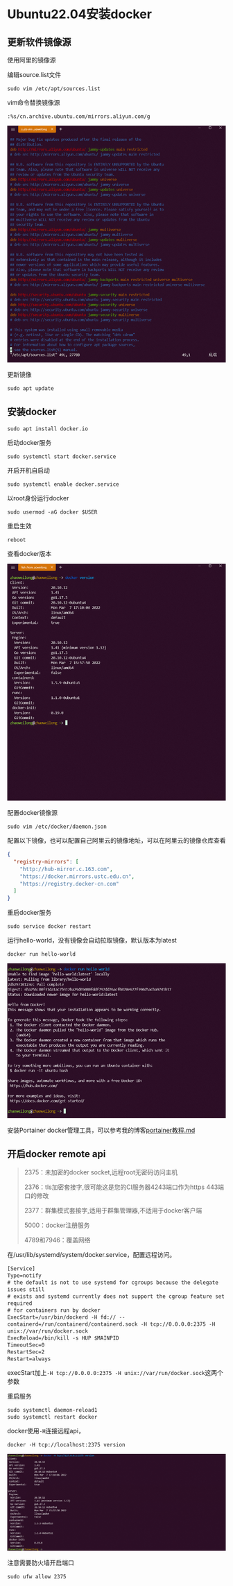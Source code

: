 # Ubuntu22.04安装docker

## 更新软件镜像源

使用阿里的镜像源

编辑source.list文件

```shell
sudo vim /etc/apt/sources.list
```

vim命令替换镜像源

```
:%s/cn.archive.ubuntu.com/mirrors.aliyun.com/g
```

![](../images/ubuntu.png)

更新镜像

```
sudo apt update
```

## 安装docker

```shell
sudo apt install docker.io
```

启动docker服务

```shell
sudo systemctl start docker.service
```

开启开机自启动

```shell
sudo systemctl enable docker.service
```

以root身份运行docker

```shell
sudo usermod -aG docker $USER
```

重启生效

```shell
reboot
```

查看docker版本

![](../images/docker.png)

配置docker镜像源

```shell
sudo vim /etc/docker/daemon.json
```

配置以下镜像，也可以配置自己阿里云的镜像地址，可以在阿里云的镜像仓库查看

```json
{
  "registry-mirrors": [
    "http://hub-mirror.c.163.com",
    "https://docker.mirrors.ustc.edu.cn",
    "https://registry.docker-cn.com"
  ]
}
```

重启docker服务

```shell
sudo service docker restart
```

运行hello-world，没有镜像会自动拉取镜像，默认版本为latest

```shell
docker run hello-world
```

![](../images/docker1.png)

安装Portainer docker管理工具，可以参考我的博客[portainer教程.md](/blog/portainer教程.md)

## 开启docker remote api

> 2375：未加密的docker socket,远程root无密码访问主机
>
> 2376：tls加密套接字,很可能这是您的CI服务器4243端口作为https 443端口的修改
>
> 2377：群集模式套接字,适用于群集管理器,不适用于docker客户端
>
> 5000：docker注册服务
>
> 4789和7946：覆盖网络


在/usr/lib/systemd/system/docker.service，配置远程访问。

```properties
[Service]
Type=notify
# the default is not to use systemd for cgroups because the delegate issues still
# exists and systemd currently does not support the cgroup feature set required
# for containers run by docker
ExecStart=/usr/bin/dockerd -H fd:// --containerd=/run/containerd/containerd.sock -H tcp://0.0.0.0:2375 -H unix://var/run/docker.sock
ExecReload=/bin/kill -s HUP $MAINPID
TimeoutSec=0
RestartSec=2
Restart=always
```

execStart加上`-H tcp://0.0.0.0:2375 -H unix://var/run/docker.sock`这两个参数

重启服务

```shell
sudo systemctl daemon-reload1
sudo systemctl restart docker
```

docker使用`-H`连接远程api，

```shell
docker -H tcp://localhost:2375 version
```

![](../images/docker2.png)

注意需要防火墙开启端口

```shell
sudo ufw allow 2375
```